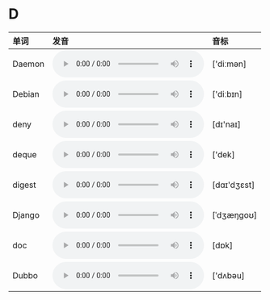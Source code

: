 
# D

| 单词  | 发音 | 音标 |
| :-- | :-- | :-- |
| Daemon | <audio :src="$withBase('/audio/Daemon.mp3')" controls="controls" controlslist="nodownload"></audio> | ['diːmən] |
| Debian | <audio :src="$withBase('/audio/Debian.mp3')" controls="controls" controlslist="nodownload"></audio> | ['diːbɪn] |
| deny | <audio :src="$withBase('/audio/deny.mp3')" controls="controls" controlslist="nodownload"></audio> | [dɪ'naɪ] |
| deque | <audio :src="$withBase('/audio/deque.mp3')" controls="controls" controlslist="nodownload"></audio> | ['dek] |
| digest | <audio :src="$withBase('/audio/digest.mp3')" controls="controls" controlslist="nodownload"></audio> | [dɑɪ'dʒɛst] |
| Django | <audio :src="$withBase('/audio/Django.mp3')" controls="controls" controlslist="nodownload"></audio> | [ˈdʒæŋɡoʊ] |
| doc | <audio :src="$withBase('/audio/doc.mp3')" controls="controls" controlslist="nodownload"></audio> | [dɒk] |
| Dubbo | <audio :src="$withBase('/audio/Dubbo.mp3')" controls="controls" controlslist="nodownload"></audio> | ['dʌbəu] |
